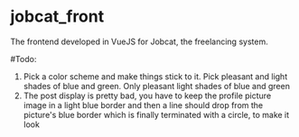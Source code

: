 # jobcat_front
The frontend developed in VueJS for Jobcat, the freelancing system.

#Todo:

1. Pick a color scheme and make things stick to it. Pick pleasant and light shades of blue and green. Only pleasant light shades of blue and green
2. The post display is pretty bad, you have to keep the profile picture image in a light blue border and then a line should drop from the picture's blue border which is finally terminated with a circle, to make it look 
